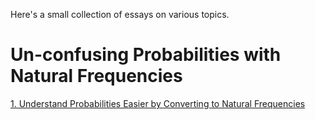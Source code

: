 Here's a small collection of essays on various topics.

Un-confusing Probabilities with Natural Frequencies
===================================================

[1. Understand Probabilities Easier by Converting to Natural Frequencies](pro-tip-about-probabilities.md)